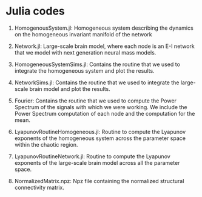 # Julia codes

1. HomogenousSystem.jl: Homogeneous system describing the dynamics on the homogeneous invariant manifold of the network

2. Network.jl: Large-scale brain model, where each node is an E-I network that we model with next generation neural mass models.

3. HomogeneousSystemSims.jl: Contains the routine that we used to integrate the homogeneous system and plot the results.

4. NetworkSims.jl: Contains the routine that we used to integrate the large-scale brain model and plot the results.

5. Fourier: Contains the routine that we used to compute the Power Spectrum of the signals with which we were working. We include the Power Spectrum computation of each node and the computation for the mean.

6. LyapunovRoutineHomogeneous.jl: Routine to compute the Lyapunov exponents of the homogeneous system across the parameter space within the chaotic region.

7. LyapunovRoutineNetwork.jl: Routine to compute the Lyapunov exponents of the large-scale brain model across all the parameter space.

8. NormalizedMatrix.npz: Npz file containing the normalized structural connectivity matrix.
